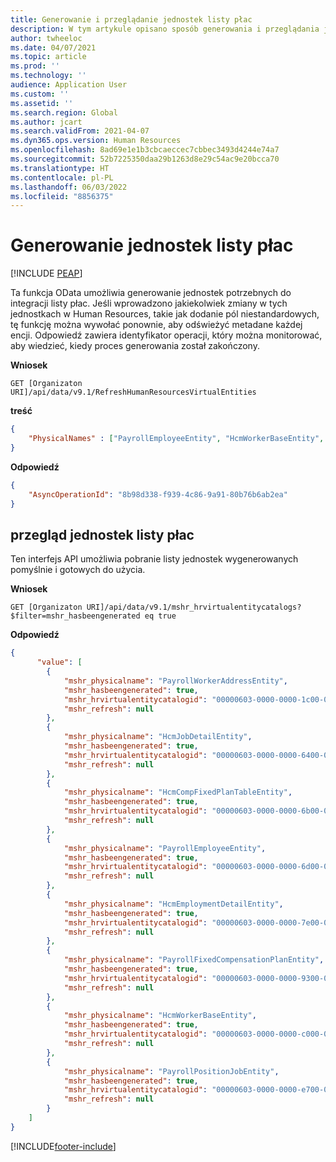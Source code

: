 ```yaml
---
title: Generowanie i przeglądanie jednostek listy płac
description: W tym artykule opisano sposób generowania i przeglądania jednostek listy płac.
author: twheeloc
ms.date: 04/07/2021
ms.topic: article
ms.prod: ''
ms.technology: ''
audience: Application User
ms.custom: ''
ms.assetid: ''
ms.search.region: Global
ms.author: jcart
ms.search.validFrom: 2021-04-07
ms.dyn365.ops.version: Human Resources
ms.openlocfilehash: 8ad69e1e1b3cbcaeccec7cbbec3493d4244e74a7
ms.sourcegitcommit: 52b7225350daa29b1263d8e29c54ac9e20bcca70
ms.translationtype: HT
ms.contentlocale: pl-PL
ms.lasthandoff: 06/03/2022
ms.locfileid: "8856375"
---
```

# <a name="generate-payroll-entities"></a>Generowanie jednostek listy płac


[!INCLUDE [PEAP](../includes/peap-1.md)]

Ta funkcja OData umożliwia generowanie jednostek potrzebnych do integracji listy płac. Jeśli wprowadzono jakiekolwiek zmiany w tych jednostkach w Human Resources, takie jak dodanie pól niestandardowych, tę funkcję można wywołać ponownie, aby odświeżyć metadane każdej encji. Odpowiedź zawiera identyfikator operacji, który można monitorować, aby wiedzieć, kiedy proces generowania został zakończony.

**Wniosek**

```http
GET [Organizaton URI]/api/data/v9.1/RefreshHumanResourcesVirtualEntities
```

**treść**

```json
{
    "PhysicalNames" : ["PayrollEmployeeEntity", "HcmWorkerBaseEntity", "PayrollPositionEntity", "PayrollPositionJobEntity", "PayrollWorkerAddressEntity", "HcmJobDetailEntity", "HcmCompFixedPlanTableEntity", "PayrollFixedCompensationPlanEntity", "HcmEmploymentDetailEntity"]
}
```

**Odpowiedź**

```json
{
    "AsyncOperationId": "8b98d338-f939-4c86-9a91-80b76b6ab2ea"
}
```

## <a name="review-payroll-entities"></a>przegląd jednostek listy płac

Ten interfejs API umożliwia pobranie listy jednostek wygenerowanych pomyślnie i gotowych do użycia.

**Wniosek**

```http
GET [Organizaton URI]/api/data/v9.1/mshr_hrvirtualentitycatalogs?$filter=mshr_hasbeengenerated eq true
```

**Odpowiedź**

```json
{
      "value": [
        {
            "mshr_physicalname": "PayrollWorkerAddressEntity",
            "mshr_hasbeengenerated": true,
            "mshr_hrvirtualentitycatalogid": "00000603-0000-0000-1c00-005001000000",
            "mshr_refresh": null
        },
        {
            "mshr_physicalname": "HcmJobDetailEntity",
            "mshr_hasbeengenerated": true,
            "mshr_hrvirtualentitycatalogid": "00000603-0000-0000-6400-005001000000",
            "mshr_refresh": null
        },
        {
            "mshr_physicalname": "HcmCompFixedPlanTableEntity",
            "mshr_hasbeengenerated": true,
            "mshr_hrvirtualentitycatalogid": "00000603-0000-0000-6b00-005001000000",
            "mshr_refresh": null
        },
        {
            "mshr_physicalname": "PayrollEmployeeEntity",
            "mshr_hasbeengenerated": true,
            "mshr_hrvirtualentitycatalogid": "00000603-0000-0000-6d00-005001000000",
            "mshr_refresh": null
        },
        {
            "mshr_physicalname": "HcmEmploymentDetailEntity",
            "mshr_hasbeengenerated": true,
            "mshr_hrvirtualentitycatalogid": "00000603-0000-0000-7e00-005001000000",
            "mshr_refresh": null
        },
        {
            "mshr_physicalname": "PayrollFixedCompensationPlanEntity",
            "mshr_hasbeengenerated": true,
            "mshr_hrvirtualentitycatalogid": "00000603-0000-0000-9300-005001000000",
            "mshr_refresh": null
        },
        {
            "mshr_physicalname": "HcmWorkerBaseEntity",
            "mshr_hasbeengenerated": true,
            "mshr_hrvirtualentitycatalogid": "00000603-0000-0000-c000-005001000000",
            "mshr_refresh": null
        },
        {
            "mshr_physicalname": "PayrollPositionJobEntity",
            "mshr_hasbeengenerated": true,
            "mshr_hrvirtualentitycatalogid": "00000603-0000-0000-e700-005001000000",
            "mshr_refresh": null
        }
    ]
}
```

[!INCLUDE[footer-include](../includes/footer-banner.md)]
